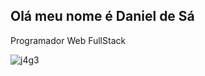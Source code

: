 ## Olá meu nome é Daniel de Sá
Programador Web FullStack

<img src="https://github-readme-stats.vercel.app/api?username=danitw&show_icons=true" alt="j4g3"/>
